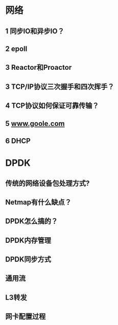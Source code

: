# 网络

## 1 同步IO和异步IO？



## 2 epoll

## 3 Reactor和Proactor

## 3 TCP/IP协议三次握手和四次挥手？

## 4 TCP协议如何保证可靠传输？

## 5 www.goole.com

## 6 DHCP




# DPDK

## 传统的网络设备包处理方式?

## Netmap有什么缺点？

## DPDK怎么搞的？


## DPDK内存管理

## DPDK同步方式

## 通用流

## L3转发

## 网卡配置过程